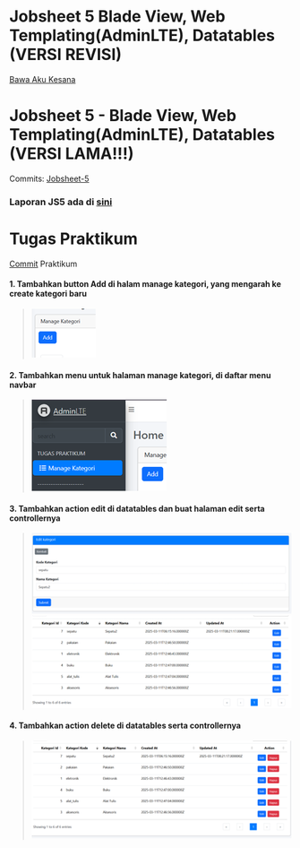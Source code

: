 # Jobsheet 5 Blade View, Web Templating(AdminLTE), Datatables (VERSI REVISI)
[Bawa Aku Kesana](../week-7/)
# Jobsheet 5 - Blade View, Web Templating(AdminLTE), Datatables (VERSI LAMA!!!)
Commits: [Jobsheet-5](https://github.com/search?q=repo%3ARaruu%2FPolinema.Task+weblnjt%2FJS5&type=commits)

### Laporan JS5 ada di [sini](https://1drv.ms/f/c/60e6043c8101a60a/EqL_CGeINmZNj3vWWNmJvoMB4nby17qHOW8uTixmDTTCDQ?e=WwXetD)

# Tugas Praktikum
[Commit](https://github.com/Raruu/Polinema.Task/commit/c1bce239963c5aba6a82476604c651535663d1a0) Praktikum

#### 1. Tambahkan button Add di halam manage kategori, yang mengarah ke create kategori baru
><div>
>  <img src="img/Soal1.png"/>
></div>

#### 2. Tambahkan menu untuk halaman manage kategori, di daftar menu navbar
><div>
>  <img src="img/Soal2.png"/>
></div>
#### 3. Tambahkan action edit di datatables dan buat halaman edit serta controllernya
><div>
>  <img  src="img/Soal3-editpage.png"/>
>  <img  src="img/Soal3.png"/>
></div>
#### 4. Tambahkan action delete di datatables serta controllernya
><div>
>  <img  src="img/Soal4.png"/>
></div>
